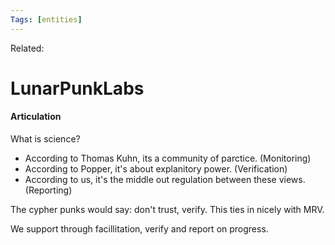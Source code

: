 ```yaml
---
Tags: [entities]
---
```

Related: 
# LunarPunkLabs


#### Articulation 
What is science? 
- According to Thomas Kuhn, its a community of parctice. (Monitoring)
- According to Popper, it's about explanitory power. (Verification) 
- According to us, it's the middle out regulation between these views. (Reporting)

The cypher punks would say: don't trust, verify. This ties in nicely with MRV. 

We support through facillitation, verify and report on progress. 
